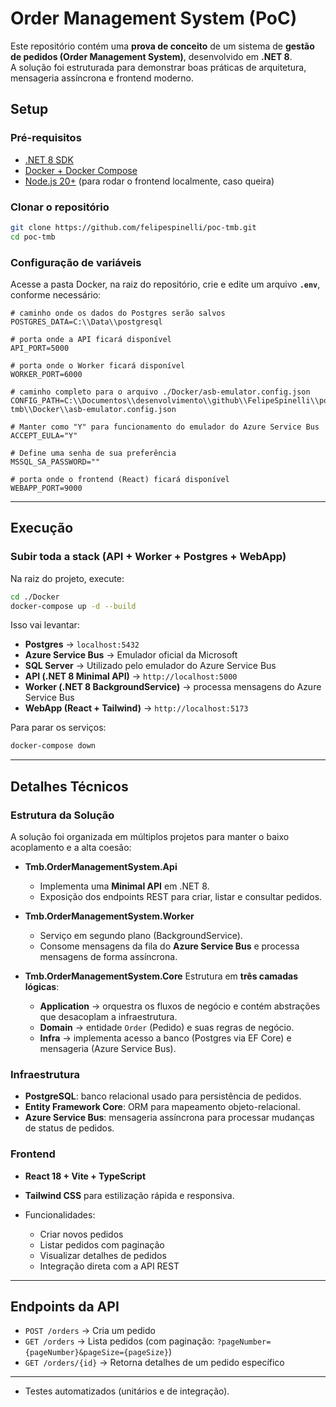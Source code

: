 # Order Management System (PoC)

Este repositório contém uma **prova de conceito** de um sistema de **gestão de pedidos (Order Management System)**, desenvolvido em **.NET 8**.  
A solução foi estruturada para demonstrar boas práticas de arquitetura, mensageria assíncrona e frontend moderno.

## Setup

### Pré-requisitos
- [.NET 8 SDK](https://dotnet.microsoft.com/en-us/download/dotnet/8.0)
- [Docker + Docker Compose](https://www.docker.com/)
- [Node.js 20+](https://nodejs.org/) (para rodar o frontend localmente, caso queira)

### Clonar o repositório
```bash
git clone https://github.com/felipespinelli/poc-tmb.git
cd poc-tmb
````

### Configuração de variáveis

Acesse a pasta Docker, na raiz do repositório, crie e edite um arquivo **`.env`**, conforme necessário:

```env
# caminho onde os dados do Postgres serão salvos
POSTGRES_DATA=C:\\Data\\postgresql  

# porta onde a API ficará disponível
API_PORT=5000

# porta onde o Worker ficará disponível
WORKER_PORT=6000

# caminho completo para o arquivo ./Docker/asb-emulator.config.json
CONFIG_PATH=C:\\Documentos\\desenvolvimento\\github\\FelipeSpinelli\\poc-tmb\\Docker\\asb-emulator.config.json

# Manter como "Y" para funcionamento do emulador do Azure Service Bus
ACCEPT_EULA="Y"                                                      

# Define uma senha de sua preferência 
MSSQL_SA_PASSWORD=""

# porta onde o frontend (React) ficará disponível
WEBAPP_PORT=9000
```
---

## Execução

### Subir toda a stack (API + Worker + Postgres + WebApp)

Na raiz do projeto, execute:

```bash
cd ./Docker
docker-compose up -d --build
```

Isso vai levantar:

* **Postgres** → `localhost:5432`
* **Azure Service Bus** → Emulador oficial da Microsoft
* **SQL Server** → Utilizado pelo emulador do Azure Service Bus
* **API (.NET 8 Minimal API)** → `http://localhost:5000`
* **Worker (.NET 8 BackgroundService)** → processa mensagens do Azure Service Bus
* **WebApp (React + Tailwind)** → `http://localhost:5173`

Para parar os serviços:

```bash
docker-compose down
```
---

## Detalhes Técnicos

### Estrutura da Solução

A solução foi organizada em múltiplos projetos para manter o baixo acoplamento e a alta coesão:

* **Tmb.OrderManagementSystem.Api**

  * Implementa uma **Minimal API** em .NET 8.
  * Exposição dos endpoints REST para criar, listar e consultar pedidos.

* **Tmb.OrderManagementSystem.Worker**

  * Serviço em segundo plano (BackgroundService).
  * Consome mensagens da fila do **Azure Service Bus** e processa mensagens de forma assíncrona.

* **Tmb.OrderManagementSystem.Core**
  Estrutura em **três camadas lógicas**:

  * **Application** → orquestra os fluxos de negócio e contém abstrações que desacoplam a infraestrutura.
  * **Domain** → entidade `Order` (Pedido) e suas regras de negócio.
  * **Infra** → implementa acesso a banco (Postgres via EF Core) e mensageria (Azure Service Bus).

### Infraestrutura

* **PostgreSQL**: banco relacional usado para persistência de pedidos.
* **Entity Framework Core**: ORM para mapeamento objeto-relacional.
* **Azure Service Bus**: mensageria assíncrona para processar mudanças de status de pedidos.

### Frontend

* **React 18 + Vite + TypeScript**
* **Tailwind CSS** para estilização rápida e responsiva.
* Funcionalidades:

  * Criar novos pedidos
  * Listar pedidos com paginação
  * Visualizar detalhes de pedidos
  * Integração direta com a API REST

---

## Endpoints da API

* `POST /orders` → Cria um pedido
* `GET /orders` → Lista pedidos (com paginação: `?pageNumber={pageNumber}&pageSize={pageSize}`)
* `GET /orders/{id}` → Retorna detalhes de um pedido específico

---
* Testes automatizados (unitários e de integração).
